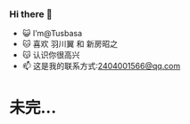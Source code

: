 ### Hi there 👋
- 😺 I’m@Tusbasa
- 🐱 喜欢 羽川翼 和 新房昭之
- 😽 认识你很高兴
- 📫 这是我的联系方式:2404001566@qq.com
# 未完...
<!--
**Tusbasa/Tusbasa** is a ✨ _special_ ✨ repository because its `README.md` (this file) appears on your GitHub profile.

Here are some ideas to get you started:

- 🔭 I’m currently working on ...
- 🌱 I’m currently learning ...
- 👯 I’m looking to collaborate on ...
- 🤔 I’m looking for help with ...
- 💬 Ask me about ...
- 📫 How to reach me: ...
- 😄 Pronouns: ...
- ⚡ Fun fact: ...
-->
